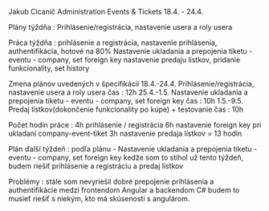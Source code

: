 Jakub Cicanič
Administration Events & Tickets 
18.4. - 24.4.

Plány týždňa :	Prihlásenie/registrácia, nastavenie usera a roly usera

Práca týždňa : 
	prihlásenie a registrácia, nastavenie prihlásenia, authentifikácia, hotové na 80%
	Nastavenie ukladania a prepojenia tiketu - eventu - company, set foreign key
	nastavenie predaju lístkov, pridanie funkcionality, set history
	

Zmena plánov uvedených v špecifikácií
	18.4.-24.4.	Prihlásenie/registrácia, nastavenie usera a roly usera				čas : 12h
	25.4.-1.5.	Nastavenie ukladania a prepojenia tiketu - eventu - company, set foreign key  	čas : 10h
	1.5.-9.5.	Predaj lístkov(dokončenie funkcionality po kúpe) + testovanie			čas : 10h


Počet hodín práce : 
	4h prihlásenie / registrácia
	6h nastavenie foreign key pri ukladaní company-event-tiket
	3h nastavenie predaja lístkov
= 13 hodín

Plán ďalší týždeň : podľa plánu - Nastavenie ukladania a prepojenia tiketu - eventu - company, set foreign key
	kedže som to stihol už tento týždeň, budem riešiť prihlásenie a registráciu a predaj lístkov	


Problémy : stále som nevyriešil dobré prepojenie prihlásenia a authentifikácie medzi frontendom Angular a backendom C#
	budem to musieť riešiť s niekým, kto má skúsenosti s angulárom.